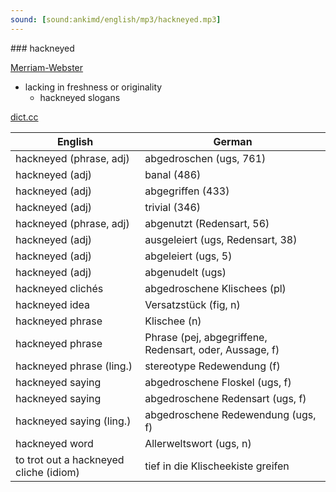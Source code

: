 ```yaml
---
sound: [sound:ankimd/english/mp3/hackneyed.mp3]
---
```


\### hackneyed

[Merriam-Webster](https://www.merriam-webster.com/dictionary/hackneyed)

- lacking in freshness or originality
    - hackneyed slogans

[dict.cc](https://www.dict.cc/hackneyed)

| English        | German       |
| -------------- | ------------ |
| hackneyed (phrase, adj) | abgedroschen (ugs, 761) |
| hackneyed (adj) | banal (486) |
| hackneyed (adj) | abgegriffen (433) |
| hackneyed (adj) | trivial (346) |
| hackneyed (phrase, adj) | abgenutzt (Redensart, 56) |
| hackneyed (adj) | ausgeleiert (ugs, Redensart, 38) |
| hackneyed (adj) | abgeleiert (ugs, 5) |
| hackneyed (adj) | abgenudelt (ugs) |
| hackneyed clichés | abgedroschene Klischees (pl) |
| hackneyed idea | Versatzstück (fig, n) |
| hackneyed phrase | Klischee (n) |
| hackneyed phrase | Phrase (pej, abgegriffene, Redensart, oder, Aussage, f) |
| hackneyed phrase (ling.) | stereotype Redewendung (f) |
| hackneyed saying | abgedroschene Floskel (ugs, f) |
| hackneyed saying | abgedroschene Redensart (ugs, f) |
| hackneyed saying (ling.) | abgedroschene Redewendung (ugs, f) |
| hackneyed word | Allerweltswort (ugs, n) |
| to trot out a hackneyed cliche (idiom) | tief in die Klischeekiste greifen |
